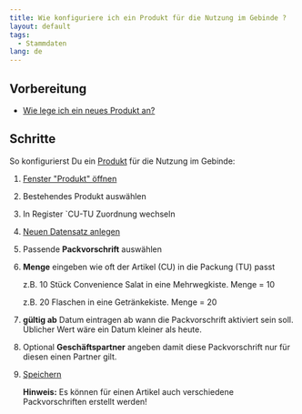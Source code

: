 ```yaml
---
title: Wie konfiguriere ich ein Produkt für die Nutzung im Gebinde ?
layout: default
tags:
  - Stammdaten
lang: de
---
```

## Vorbereitung
- [Wie lege ich ein neues Produkt an?](Wie_lege_ich_ein_neues_Produkt_an)


## Schritte

So konfigurierst Du ein [Produkt](Wie_lege_ich_ein_neues_Produkt_an) für die Nutzung im Gebinde: 
	
1. [Fenster "Produkt" öffnen](Wie_finde_und_öffne_ich_ein_Fenster)
1. Bestehendes Produkt auswählen
1. In Register `CU-TU Zuordnung wechseln
1. [Neuen Datensatz anlegen](Wie_lege_ich_einen_neuen_datensatz_an)
1. Passende **Packvorschrift** auswählen
1. **Menge** eingeben wie oft der Artikel (CU) in die Packung (TU) passt

   z.B. 10 Stück Convenience Salat in eine Mehrwegkiste. Menge = 10
   
   z.B. 20 Flaschen in eine Getränkekiste. Menge = 20
   
1. **gültig ab** Datum eintragen ab wann die Packvorschrift aktiviert sein soll. Üblicher Wert wäre ein Datum kleiner als heute.
1. Optional **Geschäftspartner** angeben damit diese Packvorschrift nur für diesen einen Partner gilt.
1. [Speichern](Wie_lege_ich_einen_neuen_datensatz_an)

   **Hinweis:** Es können für einen Artikel auch verschiedene Packvorschriften erstellt werden!